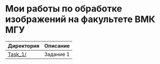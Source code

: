 # Мои работы по обработке изображений на факультете ВМК МГУ

Директория                | Описание
--------------------------|----------------------
[Task_1/](https://github.com/ArtemVeshkin/CMC_Image_Processing/tree/main/Task_1) | Задание 1


